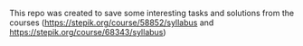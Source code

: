 This repo was created to save some interesting tasks and solutions from the courses (https://stepik.org/course/58852/syllabus and https://stepik.org/course/68343/syllabus)
